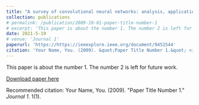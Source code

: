 ```yaml
---
title: "A survey of convolutional neural networks: analysis, applications, and prospects"
collection: publications
# permalink: /publication/2009-10-01-paper-title-number-1
# excerpt: 'This paper is about the number 1. The number 2 is left for future work.'
date: 2021-5-19
# venue: 'Journal 1'
paperurl: 'https://https://ieeexplore.ieee.org/document/9451544'
citation: 'Your Name, You. (2009). &quot;Paper Title Number 1.&quot; <i>Journal 1</i>. 1(1).'
---
```

This paper is about the number 1. The number 2 is left for future work.

[Download paper here](https://https://ieeexplore.ieee.org/document/9451544)

Recommended citation: Your Name, You. (2009). "Paper Title Number 1." <i>Journal 1</i>. 1(1).
